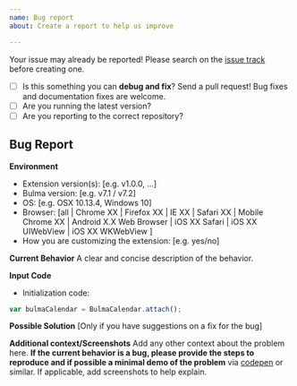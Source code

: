 ```yaml
---
name: Bug report
about: Create a report to help us improve

---
```


Your issue may already be reported!
Please search on the [issue track](../) before creating one.

- [ ] Is this something you can **debug and fix**? Send a pull request! Bug fixes and documentation fixes are welcome.
- [ ] Are you running the latest version?
- [ ] Are you reporting to the correct repository?

## Bug Report

**Environment**
- Extension version(s): [e.g. v1.0.0, ...]
- Bulma version: [e.g. v7.1 / v7.2]
- OS: [e.g. OSX 10.13.4, Windows 10]
- Browser: [all | Chrome XX | Firefox XX | IE XX | Safari XX | Mobile Chrome XX | Android X.X Web Browser | iOS XX Safari | iOS XX UIWebView | iOS XX WKWebView ]
- How you are customizing the extension: [e.g. yes/no]

**Current Behavior**
A clear and concise description of the behavior.

**Input Code**
- Initialization code:

```js
var bulmaCalendar = BulmaCalendar.attach();
```

**Possible Solution**
[Only if you have suggestions on a fix for the bug]

**Additional context/Screenshots**
Add any other context about the problem here.
**If the current behavior is a bug, please provide the steps to reproduce and if possible a minimal demo of the problem** via [codepen](https://codepen.io) or similar.
If applicable, add screenshots to help explain.
